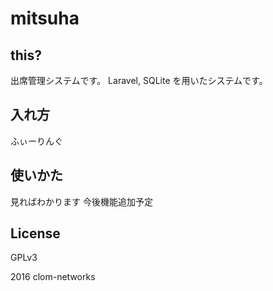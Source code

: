 # mitsuha
## this?
出席管理システムです。
Laravel, SQLite を用いたシステムです。

## 入れ方
ふぃーりんぐ

## 使いかた
見ればわかります
今後機能追加予定

## License
GPLv3

2016 clom-networks
